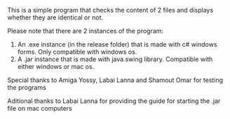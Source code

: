 This is a simple program that checks the content of 2 files
and displays whether they are identical or not.

Please note that there are 2 instances of the program:
1) An .exe instance (in the release folder) that is made with c# windows forms.
   Only compatible with windows os.
2) A .jar instance that is made with java.swing library.
  Compatible with either windows or mac os.

Special thanks to Amiga Yossy, Labai Lanna and Shamout Omar for testing the programs

Aditional thanks to Labai Lanna for providing the guide for starting the .jar file on mac computers

